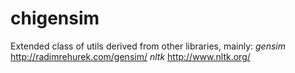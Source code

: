 # chigensim
Extended class of utils derived from other libraries, mainly:
    _gensim_ http://radimrehurek.com/gensim/
    _nltk_ http://www.nltk.org/
